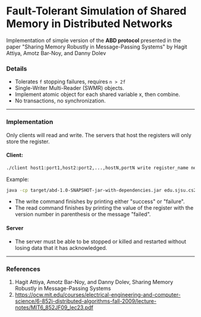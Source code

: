 Fault-Tolerant Simulation of Shared Memory in Distributed Networks
==================================================================

Implementation of simple version of the **ABD protocol** presented in the paper "Sharing Memory Robustly in Message-Passing Systems" by Hagit Attiya, Amotz Bar-Noy, and Danny Dolev

### Details
* Tolerates `f` stopping failures, requires `n > 2f`
* Single-Writer Multi-Reader (SWMR) objects.
* Implement atomic object for each shared variable x, then combine.
* No transactions, no synchronization.
---
### Implementation
 Only clients will read and write. The servers that host the registers will only store the register.

#### Client:
```bash
./client host1:port1,host2:port2,...,hostN,portN write register_name new_value
```

Example:
```bash
java -cp target/abd-1.0-SNAPSHOT-jar-with-dependencies.jar edu.sjsu.cs249.abd.client.ABDClient 10.10.10.1:5556,10.10.10.10:9000,10.10.10.3:2221,10.10.10.7:8000,10.10.10.11:2222,10.10.10.17:2323,10.10.10.15:2699,10.10.10.21:9001 read regDemo
```
* The write command finishes by printing either "success" or "failure".
* The read command finishes by printing the value of the register with the version number in parenthesis or the message "failed".

#### Server
* The server must be able to be stopped or killed and restarted without losing data that it has acknowledged.

---
### References
1. Hagit Attiya, Amotz Bar-Noy, and Danny Dolev, Sharing Memory Robustly in Message-Passing Systems
2. https://ocw.mit.edu/courses/electrical-engineering-and-computer-science/6-852j-distributed-algorithms-fall-2009/lecture-notes/MIT6_852JF09_lec23.pdf
